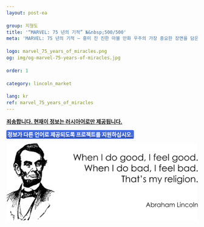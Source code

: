 ```yaml
---
layout: post-ea

group: 지형도
title: '“MARVEL: 75 년의 기적” №&nbsp;500/500'
meta: 'MARVEL: 75 년의 기적 – 흥미 진 진한 마블 만화 우주의 가장 중요한 장면을 담은 거대한 컬렉션입니다.'

logo: marvel_75_years_of_miracles.png
og: img/og-marvel-75-years-of-miracles.jpg

order: 1

category: lincoln_market

lang: kr
ref: marvel_75_years_of_miracles
---
```


**<a href="https://lincolnvirus.com/projects/ru/lincoln_market/marvel_75_years_of_miracles.html" target="_blank">죄송합니다. 현재이 정보는 러시아어로만 제공됩니다.</a>**

**<a href="https://www.paypal.com/cgi-bin/webscr?cmd=_s-xclick&hosted_button_id=T3KLFW2TE8SJC&source=url" target="_blank"><span style="background-color:#4169E1; color:white; padding:3px; border-radius: 3px">정보가 다른 언어로 제공되도록 프로젝트를 지원하십시오.</span></a>**

<a data-fancybox="gallery" href="/img/programming/Lincoln.png"><img src="/img/programming/Lincoln.png" alt=""></a>
